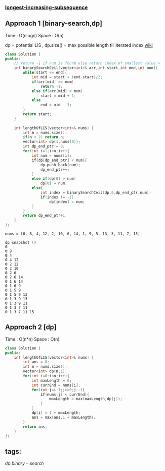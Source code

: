 ### [longest-increasing-subsequence](https://leetcode.com/problems/longest-increasing-subsequence/)

## Approach 1 [binary-search,dp]

Time : O(nlogn)
Space : O(n)

dp = potential LIS , dp.size() = max possible length till iterated index
[wiki](https://en.wikipedia.org/wiki/Longest_increasing_subsequence)

```cpp
class Solution {
public:
    // return -1 if num is found else return index of smallest value > num
    int binarySearchCeil(vector<int>& arr,int start,int end,int num){
        while(start <= end){
            int mid = start + (end-start)/2;
            if(arr[mid] == num)
                return -1;
            else if(arr[mid] < num)
                start = mid + 1;
            else
                end = mid - 1;
        }
        return start;    
    }
    
    int lengthOfLIS(vector<int>& nums) {
        int n = nums.size();
        if(n < 2) return n;
        vector<int> dp(1,nums[0]);
        int dp_end_ptr = 0;
        for(int i=1;i<n;i++){
            int num = nums[i];
            if(dp[dp_end_ptr] < num){
                dp.push_back(num);
                dp_end_ptr++;
            }
            else if(dp[0] > num)
                dp[0] = num;
            else{
                int index = binarySearchCeil(dp,0,dp_end_ptr,num);
                if(index != -1)
                    dp[index] = num;
            }
        }
        return dp_end_ptr+1;
    }
};
``` 

```
nums = [0, 8, 4, 12, 2, 10, 6, 14, 1, 9, 5, 13, 3, 11, 7, 15]

dp snapshot ()
0 
0 8 
0 4 
0 4 12 
0 2 12 
0 2 10 
0 2 6 
0 2 6 14 
0 1 6 14 
0 1 6 9 
0 1 5 9 
0 1 5 9 13 
0 1 3 9 13 
0 1 3 9 11 
0 1 3 7 11 
0 1 3 7 11 15 
```

## Approach 2 [dp]

Time : O(n*n)
Space : O(n)

```cpp
class Solution {
public:
    int lengthOfLIS(vector<int>& nums) {
        int ans = 0;
        int n = nums.size();
        vector<int> dp(n,1);
        for(int i=0;i<n;i++){
            int maxLength = 0;
            int currEnd = nums[i];
            for(int j=i-1;j>=0;j--){
                if(nums[j] < currEnd){
                    maxLength = max(maxLength,dp[j]);
                }
            }
            dp[i] = 1 + maxLength;
            ans = max(ans,1 + maxLength);
        }
        return ans;
    }
};
```

## tags:
$dp$
$binary-search$